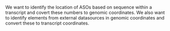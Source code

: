 We want to identify the location of ASOs based on sequence within a transcript and covert these numbers to genomic coordinates. We also want to identify elements from external datasources in genomic coordinates and convert these to transcript coordinates.
